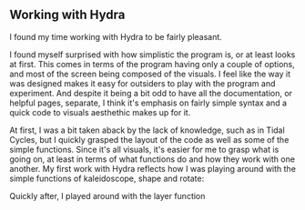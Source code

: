 ## Working with Hydra

I found my time working with Hydra to be fairly pleasant. 

I found myself surprised with how simplistic the program is, or at least looks at first. This comes in terms of the program having only a couple of options, and most of the screen being composed of the visuals.
I feel like the way it was designed makes it easy for outsiders to play with the program and experiment. And despite it being a bit odd to have all the documentation, or helpful pages, separate, I think it's emphasis on fairly simple syntax and a quick code to visuals aesthethic makes up for it.

At first, I was a bit taken aback by the lack of knowledge, such as in Tidal Cycles, but I quickly grasped the layout of the code as well as some of the simple functions. Since it's all visuals, it's easier for me to grasp what is going on, at least in terms of what functions do and how they work with one another. My first work with Hydra reflects how I was playing around with the simple functions of kaleidoscope, shape and rotate:


Quickly after, I played around with the layer function
